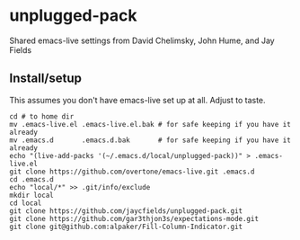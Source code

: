 # unplugged-pack

Shared emacs-live settings from David Chelimsky, John Hume, and Jay Fields

## Install/setup

This assumes you don't have emacs-live set up at all. Adjust to taste.

    cd # to home dir
    mv .emacs-live.el .emacs-live.el.bak # for safe keeping if you have it already
    mv .emacs.d       .emacs.d.bak       # for safe keeping if you have it already
    echo "(live-add-packs '(~/.emacs.d/local/unplugged-pack))" > .emacs-live.el
    git clone https://github.com/overtone/emacs-live.git .emacs.d
    cd .emacs.d
    echo "local/*" >> .git/info/exclude
    mkdir local
    cd local
    git clone https://github.com/jaycfields/unplugged-pack.git
    git clone https://github.com/gar3thjon3s/expectations-mode.git
    git clone git@github.com:alpaker/Fill-Column-Indicator.git
